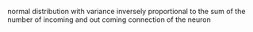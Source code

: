 normal distribution with variance inversely proportional to the sum of the number of incoming and out coming connection of the neuron 